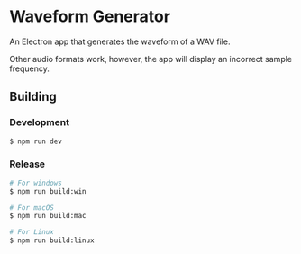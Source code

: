 # Waveform Generator

An Electron app that generates the waveform of a WAV file.

Other audio formats work, however, the app will display an incorrect sample frequency.

## Building

### Development

```bash
$ npm run dev
```

### Release

```bash
# For windows
$ npm run build:win

# For macOS
$ npm run build:mac

# For Linux
$ npm run build:linux
```

